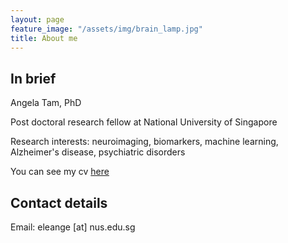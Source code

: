 ```yaml
---
layout: page
feature_image: "/assets/img/brain_lamp.jpg"
title: About me
---
```


## In brief
Angela Tam, PhD

Post doctoral research fellow at National University of Singapore

Research interests: neuroimaging, biomarkers, machine learning, Alzheimer's disease, psychiatric disorders

You can see my cv [here](https://github.com/angela-tam/cv/blob/master/cv_angela_tam.pdf)

## Contact details
Email: eleange [at] nus.edu.sg
